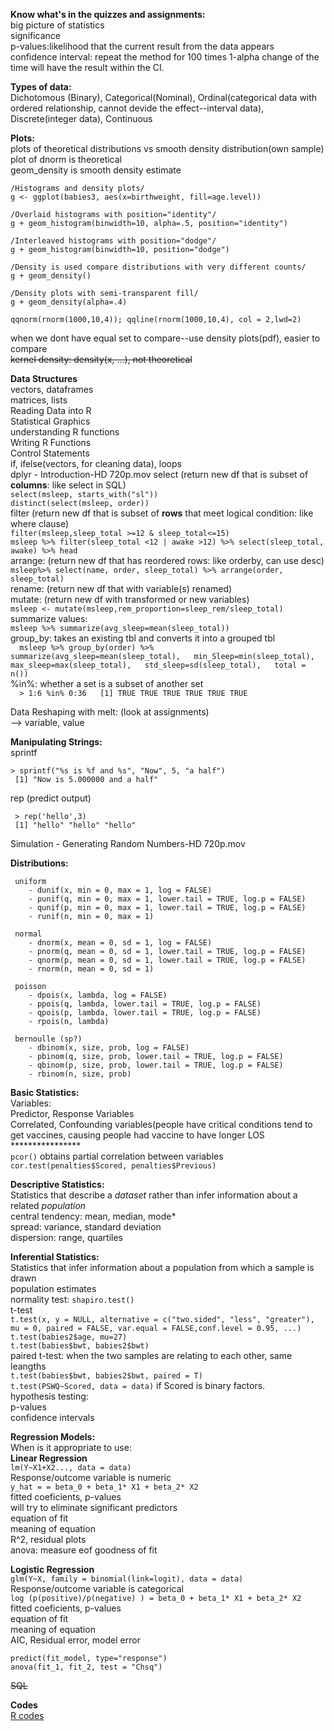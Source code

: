 **Know what's in the quizzes and assignments:**  
big picture of statistics  
significance  
p-values:likelihood that the current result from the data appears  
confidence interval: repeat the method for 100 times 1-alpha change of the time will have the result within the CI.  

**Types of data:**  
Dichotomous (Binary), Categorical(Nominal), Ordinal(categorical data with ordered relationship, cannot devide the effect--interval data), Discrete(integer data), Continuous  

**Plots:**  
plots of theoretical distributions vs smooth density distribution(own sample)  
plot of dnorm is theoretical  
geom_density is smooth density estimate    

    /Histograms and density plots/  
    g <- ggplot(babies3, aes(x=birthweight, fill=age.level))  
    
    /Overlaid histograms with position="identity"/  
    g + geom_histogram(binwidth=10, alpha=.5, position="identity")  

    /Interleaved histograms with position="dodge"/  
    g + geom_histogram(binwidth=10, position="dodge")  

    /Density is used compare distributions with very different counts/  
    g + geom_density()  
    
    /Density plots with semi-transparent fill/  
    g + geom_density(alpha=.4)  
    
  `qqnorm(rnorm(1000,10,4)); qqline(rnorm(1000,10,4), col = 2,lwd=2)`  
  
when we dont have equal set to compare--use density plots(pdf), easier to compare   
~~kernel density: density(x, ...), not theoretical~~  

**Data Structures**  
vectors, dataframes  
matrices, lists   
Reading Data into R  
Statistical Graphics   
understanding R functions  
Writing R Functions   
Control Statements  
  if, ifelse(vectors, for cleaning data), loops   
dplyr - Introduction-HD 720p.mov
    select (return new df that is subset of **columns**: like select in SQL)  
    `select(msleep, starts_with("sl"))`   
    `distinct(select(msleep, order))`  
    filter (return  new df that is subset of **rows** that meet logical condition: like where clause)    
    `filter(msleep,sleep_total >=12 & sleep_total<=15)`   
    `msleep %>% filter(sleep_total <12 | awake >12) %>% select(sleep_total, awake) %>% head`   
    arrange: (return new df that has reordered rows: like  orderby, can use desc)  
    `msleep%>% select(name, order, sleep_total) %>% arrange(order, sleep_total)`  
    rename:  (return new df that with variable(s) renamed)  
    mutate: (return  new df with transformed or new variables)   
    `msleep <- mutate(msleep,rem_proportion=sleep_rem/sleep_total)`   
    summarize values:  
    `msleep %>% summarize(avg_sleep=mean(sleep_total))`  
    group_by: takes an existing tbl and converts it into a grouped tbl  
    ```  
    msleep %>% group_by(order) %>% summarize(avg_sleep=mean(sleep_total),  
                                         min_Sleep=min(sleep_total),  
                                         max_sleep=max(sleep_total),  
                                         std_sleep=sd(sleep_total),  
                                         total = n())  
    ```  
    %in%: whether a set is a subset of another set   
    ```  
    > 1:6 %in% 0:36  
    [1] TRUE TRUE TRUE TRUE TRUE TRUE  
    ```  
 
Data Reshaping with melt: (look at assignments)   
    --> variable, value  

**Manipulating Strings:**   
 sprintf
 ```  
 > sprintf("%s is %f and %s", "Now", 5, "a half")  
  [1] "Now is 5.000000 and a half"  
 ```   
 rep (predict output)  
 ```  
  > rep('hello',3)  
  [1] "hello" "hello" "hello"  
 ```  
 Simulation - Generating Random Numbers-HD 720p.mov   
   
**Distributions:**  

     uniform  
        - dunif(x, min = 0, max = 1, log = FALSE)  
        - punif(q, min = 0, max = 1, lower.tail = TRUE, log.p = FALSE)  
        - qunif(p, min = 0, max = 1, lower.tail = TRUE, log.p = FALSE)  
        - runif(n, min = 0, max = 1)  
        
     normal  
        - dnorm(x, mean = 0, sd = 1, log = FALSE)  
        - pnorm(q, mean = 0, sd = 1, lower.tail = TRUE, log.p = FALSE)  
        - qnorm(p, mean = 0, sd = 1, lower.tail = TRUE, log.p = FALSE)  
        - rnorm(n, mean = 0, sd = 1)  
        
     poisson  
        - dpois(x, lambda, log = FALSE)  
        - ppois(q, lambda, lower.tail = TRUE, log.p = FALSE)  
        - qpois(p, lambda, lower.tail = TRUE, log.p = FALSE)  
        - rpois(n, lambda)
        
     bernoulle (sp?)  
        - dbinom(x, size, prob, log = FALSE)  
        - pbinom(q, size, prob, lower.tail = TRUE, log.p = FALSE)  
        - qbinom(p, size, prob, lower.tail = TRUE, log.p = FALSE)  
        - rbinom(n, size, prob)  

**Basic Statistics:**  
Variables:  
Predictor, Response Variables  
Correlated, Confounding variables(people have critical conditions tend to get vaccines, causing people had vaccine to have longer LOS  ****************  
`pcor()` obtains partial correlation between variables   
`cor.test(penalties$Scored, penalties$Previous) `  


**Descriptive Statistics:**   
  Statistics that describe a *dataset* rather than infer information about a related *population*    
     central tendency: mean, median, mode*  
     spread: variance, standard deviation  
     dispersion: range, quartiles  


**Inferential Statistics:**   
  Statistics that infer information about a population from which a sample is drawn  
     population estimates  
        normality test: `shapiro.test()`  
        t-test     
        `t.test(x, y = NULL, alternative = c("two.sided", "less", "greater"), mu = 0, paired = FALSE, var.equal = FALSE,conf.level = 0.95, ...)`  
            `t.test(babies2$age, mu=27)`  
            `t.test(babies$bwt, babies2$bwt)`  
        paired t-test: when the two samples are relating to each other, same leangths  
            `t.test(babies$bwt, babies2$bwt, paired = T)`  
        `t.test(PSWQ~Scored, data = data)` if Scored is binary factors.  
     hypothesis testing:  
        p-values  
        confidence intervals   
 
**Regression Models:**   
When is it appropriate to use:  
**Linear Regression**  
    `lm(Y~X1+X2..., data = data)`  
      Response/outcome variable is numeric  
      `y_hat = = beta_0 + beta_1* X1 + beta_2* X2`  
   fitted coeficients, p-values   
      will try to eliminate significant predictors   
   equation of fit  
   meaning of equation  
   R^2, residual plots  
   anova: measure eof goodness of fit  
   
**Logistic Regression**  
    `glm(Y~X, family = binomial(link=logit), data = data)`  
      Response/outcome variable is categorical  
      `log (p(positive)/p(negative) ) = beta_0 + beta_1* X1 + beta_2* X2`  
   fitted coeficients, p-values  
   equation  of fit  
   meaning of equation  
   AIC, Residual error, model error  
     
`predict(fit_model, type="response")`  
`anova(fit_1, fit_2, test = "Chsq")`  

~~SQL~~  

**Codes**  
[R codes](R_Cheat_Data.pdf)  

